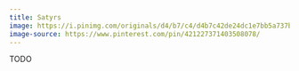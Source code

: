 ```yaml
---
title: Satyrs
image: https://i.pinimg.com/originals/d4/b7/c4/d4b7c42de24dc1e7bb5a737bd1876c27.jpg
image-source: https://www.pinterest.com/pin/421227371403508078/
---
```


TODO
